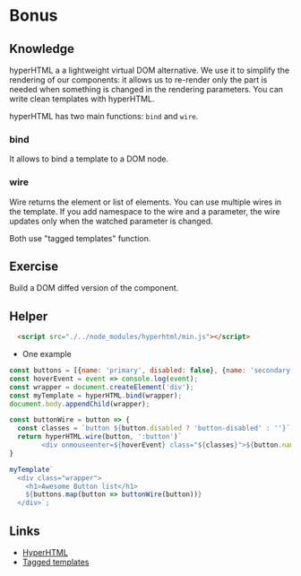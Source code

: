 # Bonus

## Knowledge

hyperHTML a a lightweight virtual DOM alternative. We use it to simplify the rendering of our components: it allows us to re-render only the part is needed when something is changed in the rendering parameters. You can write clean templates with hyperHTML.

hyperHTML has two main functions: `bind` and `wire`.

### bind

It allows to bind a template to a DOM node.

### wire

Wire returns the element or list of elements. You can use multiple wires in the template. If you add namespace to the wire and a parameter, the wire updates only when the watched parameter is changed.

Both use "tagged templates" function.

## Exercise

Build a DOM diffed version of the component.

## Helper

```html
  <script src="./../node_modules/hyperhtml/min.js"></script>
```

- One example

```js
const buttons = [{name: 'primary', disabled: false}, {name: 'secondary', disabled: true}];
const hoverEvent = event => console.log(event);
const wrapper = document.createElement('div');
const myTemplate = hyperHTML.bind(wrapper);
document.body.appendChild(wrapper);
```
```js
const buttonWire = button => {
  const classes = `button ${button.disabled ? 'button-disabled' : ''}`;
  return hyperHTML.wire(button, ':button')`
        <div onmouseenter=${hoverEvent} class="${classes}">${button.name}</div>`
}
```
```js
myTemplate`
  <div class="wrapper">
    <h1>Awesome Button list</h1>
    ${buttons.map(button => buttonWire(button))}
  </div>`;
```

## Links
- [HyperHTML](https://github.com/WebReflection/hyperHTML)
- [Tagged templates](https://developer.mozilla.org/en-US/docs/Web/JavaScript/Reference/Template_literals#Tagged_templates)
